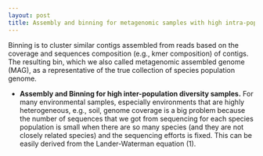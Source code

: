 ```yaml
---
layout: post
title: Assembly and binning for metagenomic samples with high intra-population diversity
---
```


Binning is to cluster similar contigs assembled from reads based on the coverage and sequences composition (e.g., kmer composition) of contigs. The resulting bin, which we also called metagenomic assembled genome (MAG), as a representative of the true collection of species population genome.

* **Assembly and Binning for high inter-population diversity samples.** For many environmental samples, especially environments that are highly heterogeneous, e.g., soil, genome coverage is a big problem because the number of sequences that we got from sequencing for each species population is small when there are so many species (and they are not closely related species) and the sequencing efforts is fixed. This can be easily derived from the Lander-Waterman equation (1).